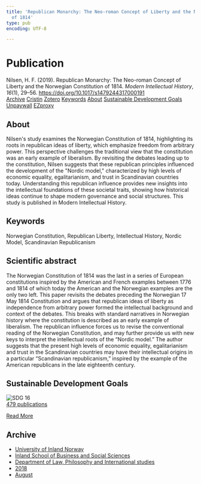 ```yaml
---
title: 'Republican Monarchy: The Neo-roman Concept of Liberty and the Norwegian Constitution
  of 1814'
type: pub
encoding: UTF-8

---
```

<h1>Publication</h1>
<article id="csl-bib-container-U7D9TD8Z" class="csl-bib-container">
  <div class="csl-bib-body"> <div class="csl-entry">Nilsen, H. F. (2019). Republican Monarchy: The Neo-roman Concept of Liberty and the Norwegian Constitution of 1814. <i>Modern Intellectual History</i>, <i>16</i>(1), 29–56. <a href="https://doi.org/10.1017/s1479244317000191">https://doi.org/10.1017/s1479244317000191</a></div> </div>
  <div class="csl-bib-buttons">
    <a href="#taxonomy-article-U7D9TD8Z" alt="archive" class="csl-bib-button">Archive</a>
    <a href="https://app.cristin.no/results/show.jsf?id=1603599" alt="Cristin" class="csl-bib-button">Cristin</a>
    <a href="http://zotero.org/groups/5881554/items/U7D9TD8Z" alt="Zotero" class="csl-bib-button">Zotero</a>
    <a href="#keywords-article-U7D9TD8Z" alt="keywords" class="csl-bib-button">Keywords</a>
    <a href="#about-article-U7D9TD8Z" alt="about_pub" class="csl-bib-button">About</a>
    <a href="#sdg-article-U7D9TD8Z" alt="sdg" class="csl-bib-button">Sustainable Development Goals</a>
    <a href="https://doi.org/10.1017/s1479244317000191" alt="Unpaywall" class="csl-bib-button">Unpaywall</a>
    <a href="https://doi.org/10.1017/s1479244317000191" alt="EZproxy" class="csl-bib-button">EZproxy</a>
  </div>
  <div id="csl-bib-meta-container-U7D9TD8Z"></div>
</article>
<div id="csl-bib-meta-U7D9TD8Z" class="csl-bib-meta">
  <article id="about-article-U7D9TD8Z" class="about_pub-article">
    <h1>About</h1>
    Nilsen's study examines the Norwegian Constitution of 1814, highlighting its roots in republican ideas of liberty, which emphasize freedom from arbitrary power. This perspective challenges the traditional view that the constitution was an early example of liberalism. By revisiting the debates leading up to the constitution, Nilsen suggests that these republican principles influenced the development of the "Nordic model," characterized by high levels of economic equality, egalitarianism, and trust in Scandinavian countries today. Understanding this republican influence provides new insights into the intellectual foundations of these societal traits, showing how historical ideas continue to shape modern governance and social structures. This study is published in Modern Intellectual History.
  </article>
  <article id="keywords-article-U7D9TD8Z" class="keywords-article">
    <h1>Keywords</h1>
    Norwegian Constitution, Republican Liberty, Intellectual History, Nordic Model, Scandinavian Republicanism
  </article>
  <article id="abstract-article-U7D9TD8Z" class="abstract-article">
    <h1>Scientific abstract</h1>
    The Norwegian Constitution of 1814 was the last in a series of European constitutions inspired by the American and French examples between 1776 and 1814 of which today the American and the Norwegian examples are the only two left. This paper revisits the debates preceding the Norwegian 17 May 1814 Constitution and argues that republican ideas of liberty as independence from arbitrary power formed the intellectual background and context of the debates. This breaks with standard narratives in Norwegian history where the constitution is described as an early example of liberalism. The republican influence forces us to revise the conventional reading of the Norwegian Constitution, and may further provide us with new keys to interpret the intellectual roots of the “Nordic model.” The author suggests that the present high levels of economic equality, egalitarianism and trust in the Scandinavian countries may have their intellectual origins in a particular “Scandinavian republicanism,” inspired by the example of the American republicans in the late eighteenth century.
  </article>
  <article id="sdg-article-U7D9TD8Z" class="sdg-article">
    <h1>Sustainable Development Goals</h1>
    <div class="sdg-container"><div id="sdg16" class="sdg">
        <img src="{{< params subfolder >}}images/sdg/sdg16_en.png" class="image" alt="SDG 16">
        <div class="sdg-overlay">
          <a href="/en/archive/?key=?sdg=16#archive" class="sdg-publication-count"><span>479</span> publications</a>
          <p><a href="https://sdgs.un.org/goals/goal16" class="sdg-read-more">Read More</a></p>
        </div>
      </div></div>
  </article>
  <article id="taxonomy-article-U7D9TD8Z" class="taxonomy-article">
    <h1>Archive</h1>
    <ul>
      <li>
        <a href="/en/archive/?key=3DCRN523">University of Inland Norway</a>
      </li>
      <li>
        <a href="/en/archive/?key=DU8Q9LN9">Inland School of Business and Social Sciences</a>
      </li>
      <li>
        <a href="/en/archive/?key=ITYAG68H">Department of Law, Philosophy and International studies</a>
      </li>
      <li>
        <a href="/en/archive/?key=U76UGHNS">2018</a>
      </li>
      <li>
        <a href="/en/archive/?key=H3RENF6U">August</a>
      </li>
    </ul>
  </article>
</div>

